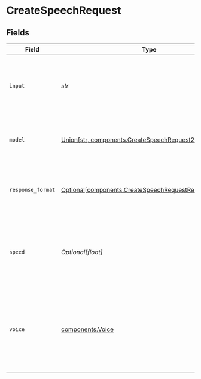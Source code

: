 # CreateSpeechRequest


## Fields

| Field                                                                                                                     | Type                                                                                                                      | Required                                                                                                                  | Description                                                                                                               |
| ------------------------------------------------------------------------------------------------------------------------- | ------------------------------------------------------------------------------------------------------------------------- | ------------------------------------------------------------------------------------------------------------------------- | ------------------------------------------------------------------------------------------------------------------------- |
| `input`                                                                                                                   | *str*                                                                                                                     | :heavy_check_mark:                                                                                                        | The text to generate audio for. The maximum length is 4096 characters.                                                    |
| `model`                                                                                                                   | [Union[str, components.CreateSpeechRequest2]](../../models/shared/createspeechrequestmodel.md)                            | :heavy_check_mark:                                                                                                        | One of the available [TTS models](/docs/models/tts): `tts-1` or `tts-1-hd`<br/>                                           |
| `response_format`                                                                                                         | [Optional[components.CreateSpeechRequestResponseFormat]](../../models/shared/createspeechrequestresponseformat.md)        | :heavy_minus_sign:                                                                                                        | The format to audio in. Supported formats are `mp3`, `opus`, `aac`, and `flac`.                                           |
| `speed`                                                                                                                   | *Optional[float]*                                                                                                         | :heavy_minus_sign:                                                                                                        | The speed of the generated audio. Select a value from `0.25` to `4.0`. `1.0` is the default.                              |
| `voice`                                                                                                                   | [components.Voice](../../models/shared/voice.md)                                                                          | :heavy_check_mark:                                                                                                        | The voice to use when generating the audio. Supported voices are `alloy`, `echo`, `fable`, `onyx`, `nova`, and `shimmer`. |